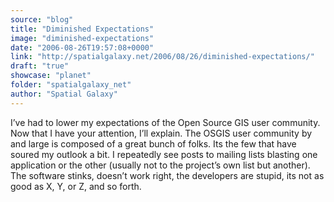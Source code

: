 ```yaml
---
source: "blog"
title: "Diminished Expectations"
image: "diminished-expectations"
date: "2006-08-26T19:57:08+0000"
link: "http://spatialgalaxy.net/2006/08/26/diminished-expectations/"
draft: "true"
showcase: "planet"
folder: "spatialgalaxy_net"
author: "Spatial Galaxy"
---
```


I&rsquo;ve had to lower my expectations of the Open Source GIS user community. Now that I have your attention, I&rsquo;ll explain. The OSGIS user community by and large is composed of a great bunch of folks. Its the few that have soured my outlook a bit. I repeatedly see posts to mailing lists blasting one application or the other (usually not to the project&rsquo;s own list but another). The software stinks, doesn&rsquo;t work right, the developers are stupid, its not as good as X, Y, or Z, and so forth.
